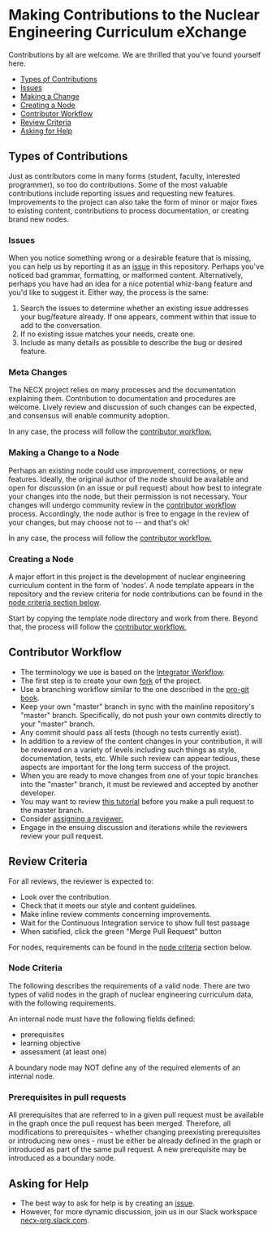 # Making Contributions to the Nuclear Engineering Curriculum eXchange

Contributions by all are welcome. We are thrilled that you've found yourself here.

- [Types of Contributions](#types-of-contributions)
- [Issues](#issues)
- [Making a Change](#making-a-change)
- [Creating a Node](#creating-a-node)
- [Contributor Workflow](#contributor-workflow) 
- [Review Criteria](#review-criteria)
- [Asking for Help](#asking-for-help)


## Types of Contributions

Just as contributors come in many forms (student, faculty, interested
programmer), so too do contributions. Some of the most valuable contributions
include reporting issues and requesting new features. Improvements to the
project can also take the form of minor or major fixes to existing content,
contributions to process documentation, or creating brand new nodes. 

### Issues

When you notice something wrong or a desirable feature that is missing, you can
help us by reporting it as an [issue](https://github.com/necx-org/nodes/issues) in this
repository. Perhaps you've noticed bad grammar, formatting, or malformed
content. Alternatively, perhaps you have had an idea for a nice potential
whiz-bang feature and you'd like to suggest it. Either way, the process is the
same:

1. Search the issues to determine whether an existing issue addresses your
   bug/feature already. If one appears, comment within that issue to add to the
   conversation. 
2. If no existing issue matches your needs, create one.
3. Include as many details as possible to describe the bug or desired feature. 

### Meta Changes

The NECX project relies on many processes and the documentation explaining
them. Contribution to documentation and procedures are welcome.  Lively review
and discussion of such changes can be expected, and consensus will enable
community adoption. 

In any case, the process will follow the [contributor workflow.](#contributor-workflow)

### Making a Change to a Node

Perhaps an existing node could use improvement, corrections, or new features.
Ideally, the original author of the node should be available and open for
discussion (in an issue or pull request) about how best to integrate your
changes into the node, but their permission is not necessary. Your changes will
undergo community review in the [contributor workflow](#contributor-workflow)
process. Accordingly, the node author is free to engage in the review of your
changes, but may choose not to -- and that's ok!  

In any case, the process will follow the [contributor workflow.](#contributor-workflow)

### Creating a Node 

A major effort in this project is the development of nuclear engineering
curriculum content in the form of 'nodes'. A node template appears in the
repository and the review criteria for node contributions can be found
in the [node criteria section below](#node-criteria). 


Start by copying the template node directory and work from there. Beyond that,
the process will follow the [contributor workflow.](#contributor-workflow)

## Contributor Workflow

- The terminology we use is based on the [Integrator Workflow](http://en.wikipedia.org/wiki/Integrator_workflow).
- The first step is to create your own [fork](https://help.github.com/articles/fork-a-repo/) of the project.
- Use a branching workflow similar to the one described in the [pro-git book](http://progit.org/book/ch3-4.html).
- Keep your own "master" branch in sync with the mainline repository's "master"
  branch. Specifically, do not push your own commits directly to your "master"
  branch.
- Any commit should pass all tests (though no tests currently exist).
- In addition to a review of the content changes in your contribution, it will
  be reviewed on a variety of levels including such things as style,
  documentation, tests, etc. While such review can appear tedious, these aspects
  are important for the long term success of the project.
- When you are ready to move changes from one of your topic branches into the
  "master" branch, it must be reviewed and accepted by another developer.
- You may want to review [this tutorial](https://help.github.com/articles/using-pull-requests/) 
  before you make a pull request to the master branch.
- Consider [assigning a reviewer.](https://help.github.com/articles/about-pull-request-reviews/)
- Engage in the ensuing discussion and iterations while the reviewers review
  your pull request.

## Review Criteria

For all reviews, the reviewer is expected to:

- Look over the contribution.
- Check that it meets our style and content guidelines.
- Make inline review comments concerning improvements.
- Wait for the Continuous Integration service to show full test passage
- When satisfied, click the green "Merge Pull Request" button

For nodes, requirements can be found in the [node criteria](#node-criteria) 
section below.

### Node Criteria

The following describes the requirements of a valid node. There are two types 
of valid nodes in the graph of nuclear engineering curriculum data, with the 
following requirements.

An internal node must have the following fields defined:
* prerequisites
* learning objective
* assessment (at least one)

A boundary node may NOT define any of the required elements of an internal
node.

### Prerequisites in pull requests

All prerequisites that are referred to in a given pull request must be
available in the graph once the pull request has been merged.  Therefore, all
modifications to prerequisites - whether changing preexisting prerequisites
or introducing new ones - must be either be already defined in the graph or
introduced as part of the same pull request.  A new prerequisite may be
introduced as a boundary node.

## Asking for Help

- The best way to ask for help is by creating an [issue](#issues). 
- However, for more dynamic discussion, join us in our Slack workspace
  [necx-org.slack.com](https://necx-org.slack.com).
